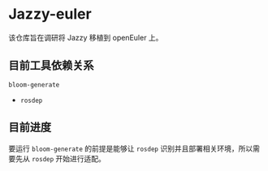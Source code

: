 # Jazzy-euler

该仓库旨在调研将 Jazzy 移植到 openEuler 上。

## 目前工具依赖关系

`bloom-generate`

- `rosdep`

## 目前进度

要运行 `bloom-generate` 的前提是能够让 `rosdep` 识别并且部署相关环境，所以需要先从 `rosdep` 开始进行适配。
